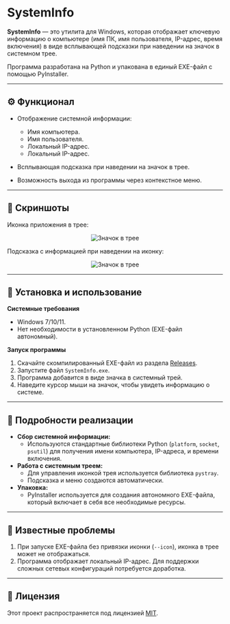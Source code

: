 # SystemInfo  

**SystemInfo** — это утилита для Windows, которая отображает ключевую информацию о компьютере (имя ПК, имя пользователя, IP-адрес, время включения) в виде всплывающей подсказки при наведении на значок в системном трее.

Программа разработана на Python и упакована в единый EXE-файл с помощью PyInstaller.

---

## **⚙ Функционал**

- Отображение системной информации:  
  - Имя компьютера.
  - Имя пользователя.
  - Локальный IP-адрес.
  - Локальный IP-адрес.

- Всплывающая подсказка при наведении на значок в трее.
- Возможность выхода из программы через контекстное меню.

---

  ## **📸 Скриншоты**

Иконка приложения в трее:
<p align="center">
  <img src="https://github.com/user-attachments/assets/59a9349d-88e2-4da5-bf29-a1e86bcc47e9" alt="Значок в трее">
</p>  

Подсказка с информацией при наведении на иконку:  
<p align="center">
  <img src="https://github.com/user-attachments/assets/d2640219-62dd-4baf-8d24-205474950ee0" alt="Значок в трее">
</p>

---

## **🔧 Установка и использование**

**Системные требования**
- Windows 7/10/11.
- Нет необходимости в установленном Python (EXE-файл автономный).

**Запуск программы**
1. Скачайте скомпилированный EXE-файл из раздела [Releases](https://github.com/1minEpowMinX/SysInfo/releases).
2. Запустите файл `SystemInfo.exe`.
3. Программа добавится в виде значка в системный трей.
4. Наведите курсор мыши на значок, чтобы увидеть информацию о системе.

---

## **📖 Подробности реализации**

- **Сбор системной информации:** 
  - Используются стандартные библиотеки Python (`platform`, `socket`, `psutil`) для получения имени компьютера, IP-адреса, и времени включения.
- **Работа с системным треем:**
  - Для управления иконкой трея используется библиотека `pystray`.
  - Подсказка и меню создаются автоматически.
- **Упаковка:**
  - PyInstaller используется для создания автономного EXE-файла, который включает в себя все необходимые ресурсы.

---

## **🚧 Известные проблемы**

1. При запуске EXE-файла без привязки иконки (`--icon`), иконка в трее может не отображаться.
2. Программа отображает локальный IP-адрес. Для поддержки сложных сетевых конфигураций потребуется доработка.

---

## **📜 Лицензия**

Этот проект распространяется под лицензией [MIT](https://github.com/1minEpowMinX/SysInfo/blob/main/LICENSE).
